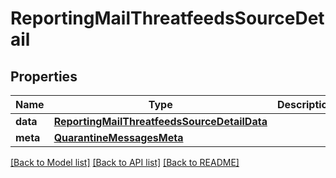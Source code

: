 # ReportingMailThreatfeedsSourceDetail

## Properties
Name | Type | Description | Notes
------------ | ------------- | ------------- | -------------
**data** | [**ReportingMailThreatfeedsSourceDetailData**](ReportingMailThreatfeedsSourceDetailData.md) |  | [optional] 
**meta** | [**QuarantineMessagesMeta**](QuarantineMessagesMeta.md) |  | [optional] 

[[Back to Model list]](../README.md#documentation-for-models) [[Back to API list]](../README.md#documentation-for-api-endpoints) [[Back to README]](../README.md)

